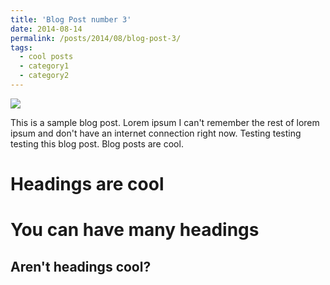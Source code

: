 ```yaml
---
title: 'Blog Post number 3'
date: 2014-08-14
permalink: /posts/2014/08/blog-post-3/
tags:
  - cool posts
  - category1
  - category2
---
```



<img src='/images/500x300.png'>

This is a sample blog post. Lorem ipsum I can't remember the rest of lorem ipsum and don't have an internet connection right now. Testing testing testing this blog post. Blog posts are cool. 

Headings are cool
======

You can have many headings
======

Aren't headings cool?
------
